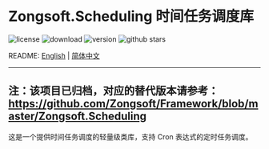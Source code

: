 # Zongsoft.Scheduling 时间任务调度库

![license](https://img.shields.io/github/license/Zongsoft/Zongsoft.Scheduling) ![download](https://img.shields.io/nuget/dt/Zongsoft.Scheduling) ![version](https://img.shields.io/github/v/release/Zongsoft/Zongsoft.Scheduling?include_prereleases) ![github stars](https://img.shields.io/github/stars/Zongsoft/Zongsoft.Scheduling?style=social)

README: [English](https://github.com/Zongsoft/Zongsoft.Scheduling/blob/master/README.md) | [简体中文](https://github.com/Zongsoft/Zongsoft.Scheduling/blob/master/README-zh_CN.md)

-----
注：该项目已归档，对应的替代版本请参考：https://github.com/Zongsoft/Framework/blob/master/Zongsoft.Scheduling
-----

这是一个提供时间任务调度的轻量级类库，支持 Cron 表达式的定时任务调度。
